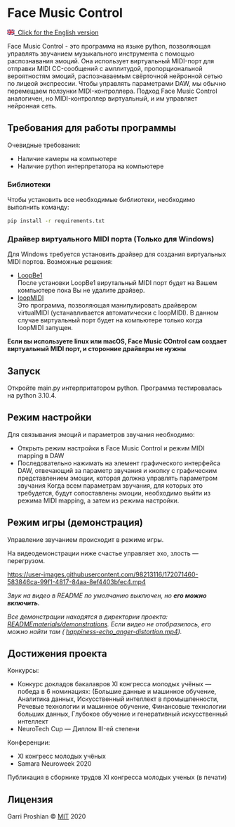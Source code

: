 # Face Music Control

[<img src = ".\READMEmaterials\flags\gb.svg" width="16" height="12">&nbsp; Click for the English version](README.eng.md)

Face Music Control - это программа на языке python, позволяющая управлять звучанием музыкального инструмента с помощью распознавания эмоций. Она использует виртуальный MIDI-порт для отправки MIDI CC-сообщений с амплитудой, пропорциональной вероятностям эмоций, распознаваемым свёрточной нейронной сетью по лицеой экспрессии. Чтобы управлять параметрами DAW, мы обычно перемещаем ползунки MIDI-контроллера. Подход Face Music Control аналогичен, но MIDI-контроллер виртуальный, и им управляет нейронная сеть.


## Требования для работы программы

Очевидные требования:
* Наличие камеры на компьютере
* Наличие python интерпретатора на компьютере

### Библиотеки
Чтобы установить все необходимые библиотеки, необходимо выполнить команду:

```bash
pip install -r requirements.txt
```

### Драйвер виртуального MIDI порта **(Только для Windows)**
Для Windows требуется установить драйвер для создания виртуальных MIDI портов. Возможные решения:
* [LoopBe1](https://www.nerds.de/en/download.html)
<br> После установки LoopBe1 вирутальный MIDI порт будет на Вашем компьютере пока Вы не удалите драйвер.
* [loopMIDI](https://www.tobias-erichsen.de/software/loopmidi.html)
<br> Это программа, позволяющая манипулировать драйвером virtualMIDI (устанавливается автоматически с loopMIDI). В данном случае виртуальный порт будет на компьютере только когда loopMIDI запущен.

**Если вы используете linux или macOS, Face Music COntrol сам создает виртуальный MIDI порт, и сторонние драйверы не нужны**

## Запуск

Откройте main.py интерпритатором python. Программа тестировалась на python 3.10.4.

## Режим настройки
Для связывания эмоций и параметров звучания необходимо:
* Открыть режим настройки в Face Music Control и режим MIDI mapping в DAW
* Последовательно нажимать на элемент графического интерфейса DAW, отвечающий за параметр звучания и кнопку с графическим представлением эмоции, которая должна управлять параметром звучания
Когда всем параметрам звучания, для которых это требудется, будут сопоставлены эмоции, необходимо выйти из режима MIDI mapping, а затем из режима настройки. 

## Режим игры (демонстрация) 
Управление звучанием происходит в режиме игры.

На видеодемонстрации ниже счастье управляет эхо, злость — перегрузом.

https://user-images.githubusercontent.com/98213116/172071460-583846ca-99f1-4817-84aa-8ef4403bfec4.mp4

*Звук на видео в README по умолчанию выключен, но **его можно включить.***

*Все демонстрации находятся в директории проекта: [READMEmaterials/demonstrations](READMEmaterials/demonstrations). Если видео не отобразилось, его можно найти там ( [happiness-echo_anger-distortion.mp4](READMEmaterials/demonstrations/happiness-echo_anger-distortion.mp4)).*

<!--
## Contributing
Pull requests are welcome. For major changes, please open an issue first to discuss what you would like to change.

Please make sure to update tests as appropriate.
-->
## Достижения проекта
Конкурсы:
* Конкурс докладов бакалавров XI конгресса молодых учёных — победа в 6 номинациях:
(Большие данные и машинное обучение, Аналитика данных, Искусственный интеллект в промышленности, Речевые технологии и машинное обучение, Финансовые технологии больших данных, Глубокое обучение и генеративный искусственный интеллект
* NeuroTech Cup — Диплом III-ей степени

Конференции:
* XI конгресс молодых учёных
* Samara Neuroweek 2020

Публикация в сборнике трудов XI конгресса молодых ученых (в печати)

## Лицензия
Garri Proshian © [MIT](https://choosealicense.com/licenses/mit/) 2020